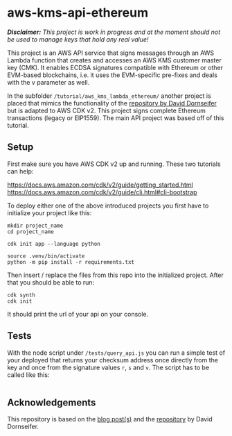 # aws-kms-api-ethereum

***Disclaimer:** This project is work in progress and at the moment should not be used to manage keys that hold any real value!*

This project is an AWS API service that signs messages through an AWS Lambda function that creates and accesses an AWS KMS customer master key (CMK). It enables ECDSA signatures compatible with Ethereum or other EVM-based blockchains, i.e. it uses the EVM-specific pre-fixes and deals with the v parameter as well. 

In the subfolder `/tutorial/aws_kms_lambda_ethereum/` another project is placed that mimics the functionality of the [repository by David Dornseifer](https://github.com/aws-samples/aws-kms-ethereum-accounts) but is adapted to AWS CDK v2. This project signs complete Ethereum transactions (legacy or EIP1559). The main API project was based off of this tutorial.


## Setup

First make sure you have AWS CDK v2 up and running. These two tutorials can help: 

https://docs.aws.amazon.com/cdk/v2/guide/getting_started.html
https://docs.aws.amazon.com/cdk/v2/guide/cli.html#cli-bootstrap

To deploy either one of the above introduced projects you first have to initialize your project like this:

```
mkdir project_name
cd project_name

cdk init app --language python

source .venv/bin/activate 
python -m pip install -r requirements.txt
```

Then insert / replace the files from this repo into the initialized project. After that you should be able to run: 

```
cdk synth
cdk init
```

It should print the url of your api on your console. 

## Tests

With the node script under `/tests/query_api.js` you can run a simple test of your deployed that returns your checksum address once directly from the key and once from the signature values `r`, `s` and `v`. The script has to be called like this:

```

```

## Acknowledgements

This repository is based on the [blog post(s)](https://aws.amazon.com/de/blogs/database/part1-use-aws-kms-to-securely-manage-ethereum-accounts/) and the [repository](https://github.com/aws-samples/aws-kms-ethereum-accounts) by David Dornseifer.
